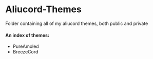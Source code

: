 # Aliucord-Themes
Folder containing all of my aliucord themes, both public and private

#### An index of themes:
+ PureAmoled
+ BreezeCord
